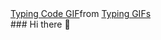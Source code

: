 
<div class="tenor-gif-embed" data-postid="10667985" data-share-method="host" data-aspect-ratio="1.77778" data-width="100%"><a href="https://tenor.com/view/typing-code-linux-computer-elliot-alderson-gif-10667985">Typing Code GIF</a>from <a href="https://tenor.com/search/typing-gifs">Typing GIFs</a></div> <script type="text/javascript" async src="https://tenor.com/embed.js"></script>
### Hi there 👋
